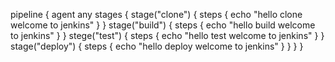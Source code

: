 pipeline {
 agent any 
 stages {
   stage("clone") {
   steps {
   echo "hello clone welcome to jenkins"
   }
  }
  stage("build") {
    steps {
	echo "hello build welcome to jenkins"
	}
   }
  stege("test") {
    steps {
	echo "hello test welcome to jenkins"
	}
   }
   stage("deploy") {
     steps {
	  echo "hello deploy welcome to jenkins"
	 }
   }
 }
}



